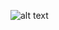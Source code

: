![alt text](https://github.com/OlesonCrypto/Magic_Mirror_RP4/blob/main/Images/In_a_Minute.png "How your Magic Mirror^2 Can Look")
